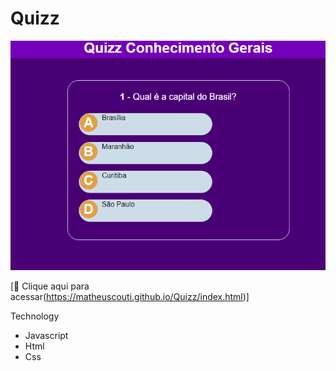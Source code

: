 # Quizz
 
![preview](./.github/previewQuizz.png)

[🔗 Clique aqui para acessar(https://matheuscouti.github.io/Quizz/index.html)]
 

 Technology
 - Javascript 
 - Html
 - Css
